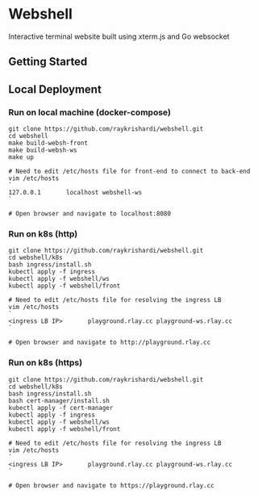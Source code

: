 # Webshell
Interactive terminal website built using xterm.js and Go websocket

## Getting Started

## Local Deployment

### Run on local machine (docker-compose)
```
git clone https://github.com/raykrishardi/webshell.git
cd webshell
make build-websh-front
make build-websh-ws
make up

# Need to edit /etc/hosts file for front-end to connect to back-end
vim /etc/hosts
`
127.0.0.1       localhost webshell-ws
`

# Open browser and navigate to localhost:8080
```

### Run on k8s (http)
```
git clone https://github.com/raykrishardi/webshell.git
cd webshell/k8s
bash ingress/install.sh
kubectl apply -f ingress
kubectl apply -f webshell/ws
kubectl apply -f webshell/front

# Need to edit /etc/hosts file for resolving the ingress LB
vim /etc/hosts
`
<ingress LB IP>       playground.rlay.cc playground-ws.rlay.cc
` 

# Open browser and navigate to http://playground.rlay.cc
```

### Run on k8s (https)
```
git clone https://github.com/raykrishardi/webshell.git
cd webshell/k8s
bash ingress/install.sh
bash cert-manager/install.sh
kubectl apply -f cert-manager
kubectl apply -f ingress
kubectl apply -f webshell/ws
kubectl apply -f webshell/front

# Need to edit /etc/hosts file for resolving the ingress LB
vim /etc/hosts
`
<ingress LB IP>       playground.rlay.cc playground-ws.rlay.cc
` 

# Open browser and navigate to https://playground.rlay.cc
```
